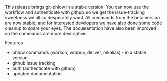 This release brings git-phlow in a stable version. You can now use the workflow and authenticate with github, so we get the issue-tracking sweetness we all so desperately want. All commands from the beta version are now stable; and for interested developers we have also done some code cleanup to spare your eyes. 
The documentation have also been improved so the commands are more descriptive. 

Features
- phlow commands (workon, wrapup, deliver, mkalias) - in a stable version
- github issue tracking
- auth (authenticate with github)
- updated documentation